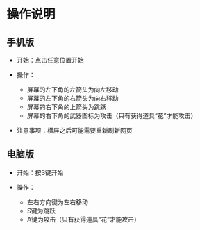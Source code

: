 # 操作说明

## 手机版

* 开始：点击任意位置开始

* 操作：
	- 屏幕的左下角的左箭头为向左移动
	- 屏幕的左下角的右箭头为向右移动
	- 屏幕的右下角的上箭头为跳跃
	- 屏幕的右下角的武器图标为攻击（只有获得道具“花”才能攻击）

* 注意事项：横屏之后可能需要重新刷新网页

## 电脑版

* 开始：按S键开始

* 操作：
	- 左右方向键为左右移动
	- S键为跳跃
	- A键为攻击（只有获得道具“花”才能攻击）
	
